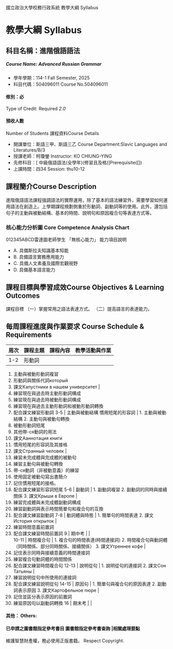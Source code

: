 國立政治大學校務行政系統 教學大綱 Syllabus
# 教學大綱 Syllabus
##  科目名稱：進階俄語語法 
#####  Course Name: Advanced Russian Grammar
  * 學年學期：114-1 Fall Semester, 2025 
  * 科目代碼：504096011 Course No.504096011
#### 修別：必
Type of Credit: Required 
_2.0_
#### 預收人數
Number of Students
課程資料Course Details
  * 開課單位：斯語三甲、斯語三乙 Course Department:Slavic Languages and Literatures/B/3 
  * 授課老師：柯瓊鎣 Instructor: KO CHIUNG-YING 
  * 先修科目：[ 中級俄語語法(全學年)(修習且及格)]Prerequisite([])
  * 上課時間：四34 Session: thu10-12
##  課程簡介Course Description
進階俄語語法課程強調語法的實際運用，除了基本的語法練習外，需要學習如何運用語法在創造上。上學期課程規劃側重於形動詞、副動詞等的使用。此外，還包括句子的主動與被動結構、基本的時間、說明句和原因複合句等表達方式等。
###  核心能力分析圖 Core Competence Analysis Chart
012345ABCD雷達圖老師學生
「無核心能力」 
能力項目說明
  * A. 具備斯拉夫知識基本知能
  * B. 具備語言實務應用能力
  * C. 具備人文素養及國際宏觀視野
  * D. 具備基本語言能力
##  課程目標與學習成效Course Objectives & Learning Outcomes 
課程目標
（一）掌握常用之語法表達方式。
（二）提高語言的表達能力。
##  每周課程進度與作業要求 Course Schedule & Requirements
周次 |  課程主題 |  課程內容 |  教學活動與作業  
---|---|---|---  
1-2 |  形動詞 | 
  1. 主動與被動形動詞複習
  2. 形動詞與關係代詞который
  3. 課文Капустники в нашем университет
| 
  1. 練習現在與過去時主動形動詞構成
  2. 練習現在與過去時被動形動詞構成
  3. 練習現在與過去主動形動詞和被動形動詞轉換
  4. 配合課文練習形動詞
3-5 |  主動與被動結構 慣用短尾的形容詞 |  1. 主動與被動結構 2. 主動句與被動句轉換
  1. 被動形動詞短尾
  2. 其他帶-ся動詞的用法
  3. 課文Ааннотация книги
6. 慣用短尾的形容詞及其接格
  1. 課文Странный человек
| 
  1. 練習未完成體與完成體的被動句
  2. 練習主動句與被動句轉換
  3. 帶-ся動詞（非被動意義）的練習
  4. 使用固定被動句寫出書簡介
  5. 記住慣用短尾的接格。
  6. 配合課文練習形容詞短尾
5-6 |  副動詞 |  1. 副動詞複習 2. 副動詞的同時與接續關係 3. 課文Крыши в Европе | 
  1. 練習完成體與未完成體副動詞構成
  2. 練習副動詞與表示時間簡單句和複合句的互換
  3. 配合課文練習副動詞
7-8 |  動詞體與時態 |  1. 簡單句的時間表達 2. 課文История открыток | 
  1. 練習時間意義前置詞
  2. 配合課文練習時間前置詞
9 |  期中考 |  |   
10-11 |  時間複合句 |  1. 複合句的時間表達(時間連接詞) 2. 時間複合句與動詞體（同時關係、部分同時關係、接續關係） 3. 課文Утреннее кофе | 
  1. 記住表示同時與接續意義的時間連接詞
  2. 練習複合句動詞體的時間關係
  3. 配合課文練習時間複合句
12-13 |  說明從句 |  1. 說明從句的連接詞 2. 課文Сон Татьяны | 
  1. 練習說明從句中所使用的連接詞
  2. 配合課文練習說明從句
14-15 |  原因句 |  1. 簡單句與複合句的原因表達 2. 副動詞表示原因 3. 課文Картофельное пюре | 
  1. 記住並區分表示原因的前置詞
  2. 練習原因句以副動詞轉換
16 |  期末考 |  |   
####  其他： Others:
####  已申請之圖書館指定參考書目  圖書館指定參考書查詢 |相關處理要點
維護智慧財產權，務必使用正版書籍。 Respect Copyright.